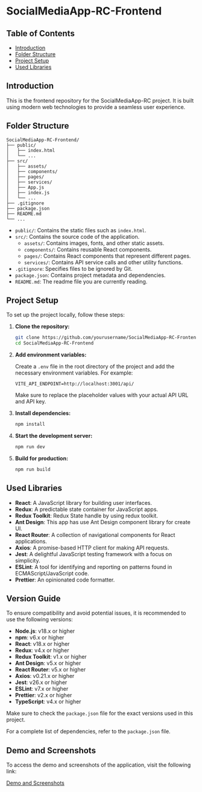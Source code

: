 # SocialMediaApp-RC-Frontend

## Table of Contents

- [Introduction](#introduction)
- [Folder Structure](#folder-structure)
- [Project Setup](#project-setup)
- [Used Libraries](#used-libraries)

## Introduction

This is the frontend repository for the SocialMediaApp-RC project. It is built using modern web technologies to provide a seamless user experience.

## Folder Structure

```
SocialMediaApp-RC-Frontend/
├── public/
│   ├── index.html
│   └── ...
├── src/
│   ├── assets/
│   ├── components/
│   ├── pages/
│   ├── services/
│   ├── App.js
│   ├── index.js
│   └── ...
├── .gitignore
├── package.json
├── README.md
└── ...
```

- `public/`: Contains the static files such as `index.html`.
- `src/`: Contains the source code of the application.
  - `assets/`: Contains images, fonts, and other static assets.
  - `components/`: Contains reusable React components.
  - `pages/`: Contains React components that represent different pages.
  - `services/`: Contains API service calls and other utility functions.
- `.gitignore`: Specifies files to be ignored by Git.
- `package.json`: Contains project metadata and dependencies.
- `README.md`: The readme file you are currently reading.

## Project Setup

To set up the project locally, follow these steps:

1. **Clone the repository:**

   ```bash
   git clone https://github.com/yourusername/SocialMediaApp-RC-Frontend.git
   cd SocialMediaApp-RC-Frontend
   ```

2. **Add environment variables:**

   Create a `.env` file in the root directory of the project and add the necessary environment variables. For example:

   ```plaintext
   VITE_API_ENDPOINT=http://localhost:3001/api/
   ```

   Make sure to replace the placeholder values with your actual API URL and API key.

3. **Install dependencies:**

   ```bash
   npm install
   ```

4. **Start the development server:**

   ```bash
   npm run dev
   ```

5. **Build for production:**
   ```bash
   npm run build
   ```

## Used Libraries

- **React**: A JavaScript library for building user interfaces.
- **Redux**: A predictable state container for JavaScript apps.
- **Redux Toolkit**: Redux State handle by using redux toolkit.
- **Ant Design**: This app has use Ant Design component library for create UI.
- **React Router**: A collection of navigational components for React applications.
- **Axios**: A promise-based HTTP client for making API requests.
- **Jest**: A delightful JavaScript testing framework with a focus on simplicity.
- **ESLint**: A tool for identifying and reporting on patterns found in ECMAScript/JavaScript code.
- **Prettier**: An opinionated code formatter.

## Version Guide

To ensure compatibility and avoid potential issues, it is recommended to use the following versions:

- **Node.js**: v18.x or higher
- **npm**: v6.x or higher
- **React**: v18.x or higher
- **Redux**: v4.x or higher
- **Redux Toolkit**: v1.x or higher
- **Ant Design**: v5.x or higher
- **React Router**: v5.x or higher
- **Axios**: v0.21.x or higher
- **Jest**: v26.x or higher
- **ESLint**: v7.x or higher
- **Prettier**: v2.x or higher
- **TypeScript**: v4.x or higher

Make sure to check the `package.json` file for the exact versions used in this project.

For a complete list of dependencies, refer to the `package.json` file.

## Demo and Screenshots

To access the demo and screenshots of the application, visit the following link:

[Demo and Screenshots](https://drive.google.com/drive/folders/1EiUml9cJU2qsMP6u4Hh-ZB0ViWMlTpfS?usp=drive_link)
